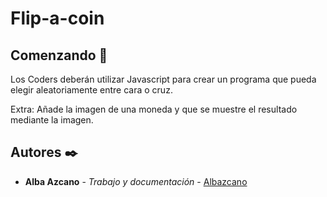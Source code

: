 # Flip-a-coin

## Comenzando 🚀

Los Coders deberán utilizar Javascript para crear un programa que pueda elegir aleatoriamente entre cara o cruz.

Extra: Añade la imagen de una moneda y que se muestre el resultado mediante la imagen.

## Autores ✒️

* **Alba Azcano** - *Trabajo y documentación* - [Albazcano](https://github.com/Albazcano)
